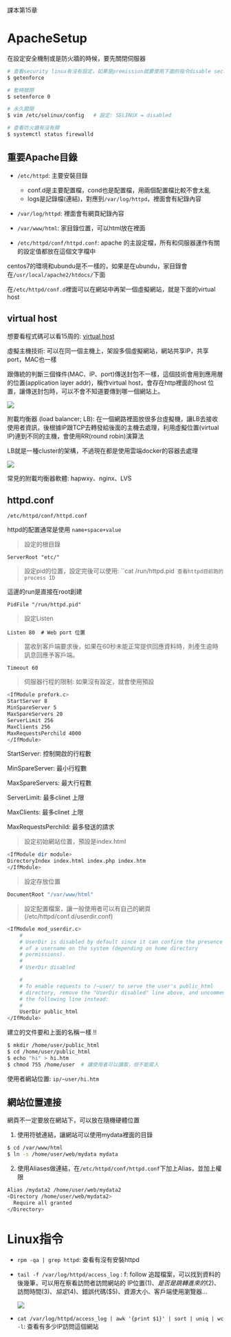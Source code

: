 課本第15章

# ApacheSetup



在設定安全機制或是防火牆的時候，要先關閉伺服器

```sh
# 查看security linux有沒有設定，如果是premission就要使用下面的指令disable security linux
$ getenforce  

# 暫時關閉
$ setenforce 0

# 永久關閉
$ vim /etc/selinux/config   # 設定: SELINUX = disabled
```



```sh
# 查看防火牆有沒有開
$ systemctl status firewalld
```





## 重要Apache目錄

* `/etc/httpd`: 主要安裝目錄
  * conf.d是主要配置檔，cond也是配置檔，用兩個配置檔比較不會太亂
  * logs是記錄檔(連結)，對應到`/var/log/httpd`，裡面會有紀錄內容

* `/var/log/httpd`: 裡面會有網頁紀錄內容
* `/var/www/html`: 家目錄位置，可以html放在裡面
* `/etc/httpd/conf/httpd.conf`: apache 的主設定檔，所有和伺服器運作有關的設定值都放在這個文字檔中



centos7的環境和ubundu是不一樣的，如果是在ubundu，家目錄會在`/usr/local/apache2/htdocs/`下面



在`/etc/httpd/conf.d`裡面可以在網站中再架一個虛擬網站，就是下面的virtual host



## virtual host

想要看程式碼可以看15周的: [virtual host](./15-.md#virtual-host)

虛擬主機技術: 可以在同一個主機上，架設多個虛擬網站，網站共享IP，共享port，MAC也一樣

跟傳統的判斷三個條件(MAC、IP、port)傳送封包不一樣，這個技術會用到應用層的位置(application layer addr)，稱作virtual host，會存在http裡面的host 位置，讓傳送封包時，可以不會不知道要傳到哪一個網站上。

![](picture/virtual_host.png)





附載均衡器 (load balancer; LB): 在一個網路裡面放很多台虛擬機，讓LB去接收使用者資訊，後根據IP跟TCP去轉發給後面的主機去處理，利用虛擬位置(virtual IP)連到不同的主機，會使用RR(round robin)演算法

LB就是一種cluster的架構，不過現在都是使用雲端docker的容器去處理

![](picture/LB.png)

常見的附載均衡器軟體: hapwxy、nginx、LVS



## httpd.conf

`/etc/httpd/conf/httpd.conf`

httpd的配置通常是使用 `name+space+value`

> 設定的根目錄

`ServerRoot "etc/"`



> 設定pid的位置，設定完後可以使用: ``cat /run/httpd.pid` 查看httpd目前跑的process ID`

這邊的run是直接在root創建

`PidFile "/run/httpd.pid"`



> 設定Listen

`Listen 80  # Web port 位置`



> 當收到客戶端要求後，如果在60秒未能正常提供回應資料時，則產生逾時訊息回應予客戶端。

`Timeout 60`



> 伺服器行程的限制: 如果沒有設定，就會使用預設

```sh
<IfModule prefork.c>
StartServer 8
MinSpareServer 5
MaxSpareServers 20
ServerLimit 256
MaxClients 256
MaxRequestsPerchild 4000
</IfModule>
```



StartServer: 控制開啟的行程數

MinSpareServer: 最小行程數

MaxSpareServers: 最大行程數

ServerLimit: 最多clinet 上限

MaxClients: 最多clinet 上限

MaxRequestsPerchild: 最多發送的請求



> 設定初始網站位置，預設是index.html

```sh
<IfModule dir module>
DirectoryIndex index.html index.php index.htm
</IfModule>
```



> 設定存放位置

```sh
DocumentRoot "/var/www/html"
```





> 設定配置檔案，讓一般使用者可以有自己的網頁(/etc/httpd/conf.d/userdir.conf)

```sh
<IfModule mod_userdir.c>
    #
    # UserDir is disabled by default since it can confirm the presence
    # of a username on the system (depending on home directory
    # permissions).
    #
    # UserDir disabled

    #
    # To enable requests to /~user/ to serve the user's public_html
    # directory, remove the "UserDir disabled" line above, and uncomment
    # the following line instead:
    #
    UserDir public_html
</IfModule>

```

建立的文件要和上面的名稱一樣 !!

```sh
$ mkdir /home/user/public_html
$ cd /home/user/public_html
$ echo "hi" > hi.htm
$ chmod 755 /home/user  # 讓使用者可以讀取，但不能寫入
```



使用者網站位置: `ip/~user/hi.htm`





## 網站位置連接

網頁不一定要放在網站下，可以放在隨機硬體位置



1. 使用符號連結，讓網站可以使用mydata裡面的目錄

```sh
$ cd /var/www/html
$ ln -s /home/user/web/mydata mydata
```



2. 使用Aliases做連結，在`/etc/httpd/conf/httpd.conf`下加上Alias，並加上權限

```sh
Alias /mydata2 /home/user/web/mydata2
<Directory /home/user/web/mydata2>
  Require all granted
</Directory>
```









# Linux指令

* `rpm -qa | grep httpd`: 查看有沒有安裝httpd

* `tail -f /var/log/httpd/access_log`  : f: follow 追蹤檔案，可以找到資料的後幾筆，可以用在察看訪問者訪問網站的 IP位置($1)、是否是跳轉進來的($2)、訪問時間($3)、協定($4)、錯誤代碼($5)、資源大小、客戶端使用瀏覽器...

  ![](picture/web_access_log.png)

* `cat /var/log/httpd/access_log | awk '{print $1}' | sort | uniq | wc -l`: 查看有多少IP訪問這個網站